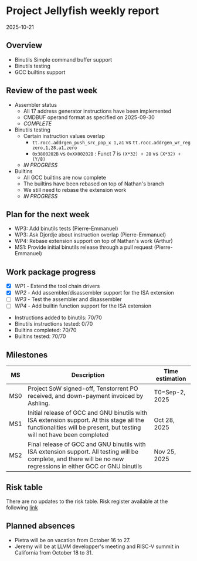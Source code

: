 # Project Jellyfish weekly report

2025-10-21

## Overview

- Binutils Simple command buffer support
- Binutils testing
- GCC builtins support

## Review of the past week

- Assembler status
  - All 17 address generator instructions have been implemented
  - CMDBUF operand format as specified on 2025-09-30
  - *COMPLETE*
- Binutils testing
  - Certain instruction values overlap
    - `tt.rocc.addrgen_push_src_pop_x 1,a1` vs `tt.rocc.addrgen_wr_reg	zero,1,28,a1,zero`
    - `0x3800202B` vs `0xXX00202B` : Funct 7 is `(X*32) + 28` vs `(X*32) + (Y/8)`
  - *IN PROGRESS*
- Builtins
  - All GCC builtins are now complete
  - The builtins have been rebased on top of Nathan's branch
  - We still need to rebase the extension work
  - *IN PROGRESS*

## Plan for the next week

- WP3: Add binutils tests (Pierre-Emmanuel)
- WP3: Ask Djordje about instruction overlap (Pierre-Emmanuel)
- WP4: Rebase extension support on top of Nathan's work (Arthur)
- MS1: Provide initial binutils release through a pull request (Pierre-Emmanuel)

## Work package progress

- [x] *WP1* - Extend the tool chain drivers
- [x] *WP2* - Add assembler/disassembler support for the ISA extension
- [ ] *WP3* - Test the assembler and disassembler
- [ ] *WP4* - Add builtin function support for the ISA extension

- Instructions added to binutils: 70/70
- Binutils instructions tested: 0/70
- Builtins completed: 70/70
- Builtins tested: 70/70

## Milestones

| MS  | Description                                                                                                                                                         | Time estimation |
|-----|---------------------------------------------------------------------------------------------------------------------------------------------------------------------|-----------------|
| MS0 | Project SoW signed-off, Tenstorrent PO received, and down-payment invoiced by Ashling.                                                                              | T0=Sep-2, 2025  |
| MS1 | Initial release of GCC and GNU binutils with ISA extension support. At this stage all the functionalities will be present, but testing will not have been completed | Oct 28, 2025    |
| MS2 | Final release of GCC and GNU binutils with ISA extension support. All testing will be complete, and there will be no new regressions in either GCC or GNU binutils  | Nov 25, 2025    |

## Risk table

There are no updates to the risk table.
Risk register available at the following [link](https://docs.google.com/spreadsheets/d/1CJ0aZVB_PavCR35Cum80Vebcd8fscyv6x8qoU1es-iE)

## Planned absences

- Pietra will be on vacation from October 16 to 27.
- Jeremy will be at LLVM developper's meeting and RISC-V summit in California from October 18 to 31.
